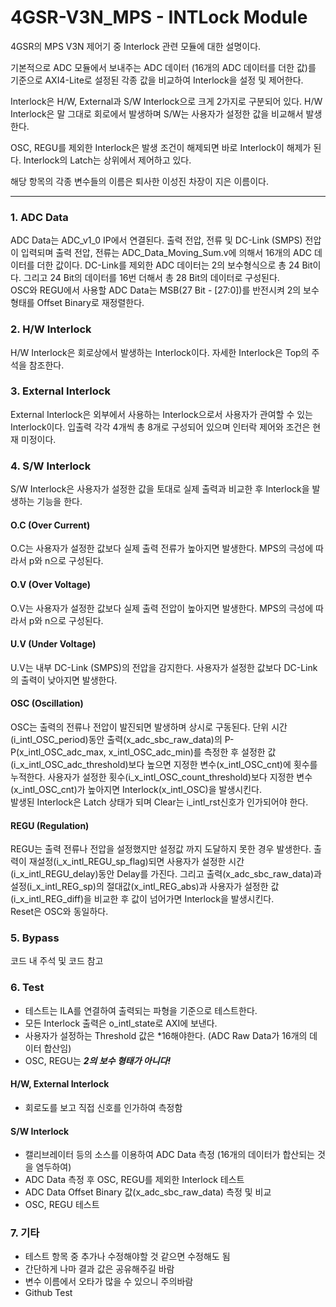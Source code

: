 # 4GSR-V3N_MPS - INTLock Module
4GSR의 MPS V3N 제어기 중 Interlock 관련 모듈에 대한 설명이다.  
  
기본적으로 ADC 모듈에서 보내주는 ADC 데이터 (16개의 ADC 데이터를 더한 값)를 기준으로 AXI4-Lite로 설정된 각종 값을 비교하여 Interlock을 설정 및 제어한다.  

Interlock은 H/W, External과 S/W Interlock으로 크게 2가지로 구분되어 있다. H/W Interlock은 말 그대로 회로에서 발생하며 S/W는 사용자가 설정한 값을 비교해서 발생한다.  

OSC, REGU를 제외한 Interlock은 발생 조건이 해제되면 바로 Interlock이 해제가 된다. Interlock의 Latch는 상위에서 제어하고 있다.  

해당 항목의 각종 변수들의 이름은 퇴사한 이성진 차장이 지은 이름이다.

---

### 1. ADC Data
ADC Data는 ADC_v1_0 IP에서 연결된다. 출력 전압, 전류 및 DC-Link (SMPS) 전압이 입력되며 출력 전압, 전류는 ADC_Data_Moving_Sum.v에 의해서 16개의 ADC 데이터를 더한 값이다. DC-Link를 제외한 ADC 데이터는 2의 보수형식으로 총 24 Bit이다. 그리고 24 Bit의 데이터를 16번 더해서 총 28 Bit의 데이터로 구성된다.  
OSC와 REGU에서 사용할 ADC Data는 MSB(27 Bit - [27:0])를 반전시켜 2의 보수형태를 Offset Binary로 재정렬한다.  

### 2. H/W Interlock
H/W Interlock은 회로상에서 발생하는 Interlock이다. 자세한 Interlock은 Top의 주석을 참조한다.  

### 3. External Interlock
External Interlock은 외부에서 사용하는 Interlock으로서 사용자가 관여할 수 있는 Interlock이다. 입출력 각각 4개씩 총 8개로 구성되어 있으며 인터락 제어와 조건은 현재 미정이다.  

### 4. S/W Interlock
S/W Interlock은 사용자가 설정한 값을 토대로 실제 출력과 비교한 후 Interlock을 발생하는 기능을 한다.  

#### O.C (Over Current)
O.C는 사용자가 설정한 값보다 실제 출력 전류가 높아지면 발생한다. MPS의 극성에 따라서 p와 n으로 구성된다.

#### O.V (Over Voltage)
O.V는 사용자가 설정한 값보다 실제 출력 전압이 높아지면 발생한다. MPS의 극성에 따라서 p와 n으로 구성된다.

#### U.V (Under Voltage)
U.V는 내부 DC-Link (SMPS)의 전압을 감지한다. 사용자가 설정한 값보다 DC-Link의 출력이 낮아지면 발생한다.

#### OSC (Oscillation)
OSC는 출력의 전류나 전압이 발진되면 발생하며 상시로 구동된다. 단위 시간(i_intl_OSC_period)동안 출력(x_adc_sbc_raw_data)의 P-P(x_intl_OSC_adc_max, x_intl_OSC_adc_min)를 측정한 후 설정한 값(i_x_intl_OSC_adc_threshold)보다 높으면 지정한 변수(x_intl_OSC_cnt)에 횟수를 누적한다. 사용자가 설정한 횟수(i_x_intl_OSC_count_threshold)보다 지정한 변수(x_intl_OSC_cnt)가 높아지면 Interlock(x_intl_OSC)을 발생시킨다.  
발생된 Interlock은 Latch 상태가 되며 Clear는 i_intl_rst신호가 인가되어야 한다.  

#### REGU (Regulation)
REGU는 출력 전류나 전압을 설정했지만 설정값 까지 도달하지 못한 경우 발생한다. 출력이 재설정(i_x_intl_REGU_sp_flag)되면 사용자가 설정한 시간(i_x_intl_REGU_delay)동안 Delay를 가진다. 그리고 출력(x_adc_sbc_raw_data)과 설정(i_x_intl_REG_sp)의 절대값(x_intl_REG_abs)과 사용자가 설정한 값(i_x_intl_REG_diff)을 비교한 후 값이 넘어가면 Interlock을 발생시킨다.  
Reset은 OSC와 동일하다.

### 5. Bypass
코드 내 주석 및 코드 참고  

### 6. Test

- 테스트는 ILA를 연결하여 출력되는 파형을 기준으로 테스트한다.  
- 모든 Interlock 출력은 o_intl_state로 AXI에 보낸다.
- 사용자가 설정하는 Threshold 값은 *16해야한다. (ADC Raw Data가 16개의 데이터 합산임)
- OSC, REGU는 ***2의 보수 형태가 아니다!***

#### H/W, External Interlock
 - 회로도를 보고 직접 신호를 인가하여 측정함

#### S/W Interlock
 - 캘리브레이터 등의 소스를 이용하여 ADC Data 측정 (16개의 데이터가 합산되는 것을 염두하여)
 - ADC Data 측정 후 OSC, REGU를 제외한 Interlock 테스트
 - ADC Data Offset Binary 값(x_adc_sbc_raw_data) 측정 및 비교
 - OSC, REGU 테스트

### 7. 기타
 - 테스트 항목 중 추가나 수정해야할 것 같으면 수정해도 됨
 - 간단하게 나마 결과 값은 공유해주길 바람
 - 변수 이름에서 오타가 많을 수 있으니 주의바람
 - Github Test